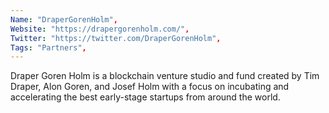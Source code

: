 ```yaml
--- 
Name: "DraperGorenHolm", 
Website: "https://drapergorenholm.com/", 
Twitter: "https://twitter.com/DraperGorenHolm", 
Tags: "Partners", 
--- 
```

<!--lang:en--> 
Draper Goren Holm is a blockchain venture studio and fund created by Tim Draper, Alon Goren, and Josef Holm with a focus on incubating and accelerating the best early-stage startups from around the world.
<!--lang:es--] 
Draper Goren Holm es un estudio y fondo de riesgo de blockchain creado por Tim Draper, Alon Goren y Josef Holm con un enfoque en incubar y acelerar las mejores empresas emergentes en etapa inicial de todo el mundo.
<!--lang:de--] 
Draper Goren Holm ist ein Blockchain-Venture-Studio und -Fonds, das von Tim Draper, Alon Goren und Josef Holm gegründet wurde und sich auf die Inkubation und Beschleunigung der besten Startups in der Frühphase aus der ganzen Welt konzentriert.
<!--lang:fr--] 
Draper Goren Holm est un studio et un fonds de capital-risque blockchain créé par Tim Draper, Alon Goren et Josef Holm avec pour objectif d'incuber et d'accélérer les meilleures startups en démarrage du monde entier.
<!--lang:pl--] 
Draper Goren Holm to studio i fundusz typu blockchain, stworzone przez Tima Drapera, Alona Gorena i Josefa Holma, skupiające się na inkubowaniu i przyspieszaniu najlepszych start-upów na wczesnym etapie z całego świata.
<!--lang:uk--] 
Draper Goren Holm — це блокчейн-студія та фонд, створений Тімом Дрейпером, Алоном Гореном і Йозефом Холмом, який зосереджується на інкубації та прискоренні найкращих стартапів на ранніх стадіях з усього світу.
[!--lang:*--> 
